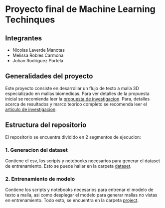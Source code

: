 # Proyecto final de Machine Learning Techinques

## Integrantes
- Nicolas Laverde Manotas
- Melissa Robles Carmona
- Johan Rodriguez Portela

## Generalidades del proyecto
Este proyecto consiste en desarrollar un flujo de texto a malla 3D especializado en mallas biomedicas. Para ver detalles de la propuesta inicial se recomienda leer la [propuesta de investigacion](proposal.pdf). Para, detalles acerca de resultados y marco teorico completo se recomenda leer el [articulo de investigacion](article.pdf).

## Estructura del repositorio
El repositorio se encuentra dividido en 2 segmentos de ejecucion:

### 1. Generacion del dataset
Contiene el csv, los scripts y notebooks necesarios para generar el dataset de entrenamiento. Esto se puede hallar en la carpeta [dataset](dataset).

### 2. Entrenamiento de modelo
Contiene los scripts y notebooks necesarios para entrenar el modelo de texto a malla, asi como desplegar el modelo para generar mallas no vistas en entrenamiento. Todo esto, se encuentra en la carpeta [project](project).
